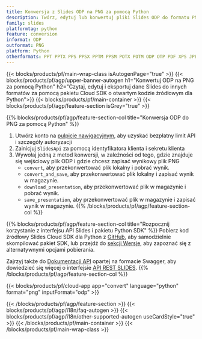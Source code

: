 ```yaml
---
title: Konwersja z Slides ODP na PNG za pomocą Python
description: Twórz, edytuj lub konwertuj pliki Slides ODP do formatu PNG za pomocą interfejsu API REST i pakietu SDK Python o otwartym kodzie źródłowym
family: slides
platformtag: python
feature: conversion
informat: ODP
outformat: PNG
platform: Python
otherformats: PPT PPTX PPS PPSX PPTM PPSM POTX POTM ODP OTP PDF XPS JPEG BMP TIFF SVG HTML SWF HTML5 GIF XAML XML MD MPEG4
---
```


{{< blocks/products/pf/main-wrap-class isAutogenPage="true" >}}
{{< blocks/products/pf/agp/upper-banner-autogen h1="Konwertuj ODP na PNG za pomocą Python" h2="Czytaj, edytuj i eksportuj dane Slides do innych formatów za pomocą pakietu Cloud SDK o otwartym kodzie źródłowym dla Python">}}
{{< blocks/products/pf/main-container >}}
{{< blocks/products/pf/agp/feature-section isGrey="true" >}}

{{% blocks/products/pf/agp/feature-section-col title="Konwersja ODP do PNG za pomocą Python" %}}
1. Utwórz konto na <a href="https://dashboard.aspose.cloud/">pulpicie nawigacyjnym</a>, aby uzyskać bezpłatny limit API i szczegóły autoryzacji
1. Zainicjuj ```SlidesApi``` za pomocą identyfikatora klienta i sekretu klienta
1. Wywołaj jedną z metod konwersji, w zależności od tego, gdzie znajduje się wejściowy plik ODP i gdzie chcesz zapisać wynikowy plik PNG
    - ```convert```, aby przekonwertować plik lokalny i pobrać wynik.
    - ```convert_and_save```, aby przekonwertować plik lokalny i zapisać wynik w magazynie.
    - ```download_presentation```, aby przekonwertować plik w magazynie i pobrać wynik.
    - ```save_presentation```, aby przekonwertować plik w magazynie i zapisać wynik w magazynie.
{{% /blocks/products/pf/agp/feature-section-col %}}

{{% blocks/products/pf/agp/feature-section-col title="Rozpocznij korzystanie z interfejsu API Slides i pakietu Python SDK" %}}
Pobierz kod źródłowy Slides Cloud SDK dla Python z [GitHub](https://github.com/aspose-slides-cloud/aspose-slides-cloud-python), aby samodzielnie skompilować pakiet SDK, lub przejdź do [sekcji Wersje](https://releases.aspose.cloud/), aby zapoznać się z alternatywnymi opcjami pobierania.

Zajrzyj także do [Dokumentacji API](https://apireference.aspose.cloud/slides/) opartej na formacie Swagger, aby dowiedzieć się więcej o interfejsie [API REST SLIDES](https://products.aspose.cloud/slides/curl/).
{{% /blocks/products/pf/agp/feature-section-col %}}

{{< blocks/products/pf/cloud-app app="convert" language="python" format="png" inputFormat="odp" >}}

{{< /blocks/products/pf/agp/feature-section >}}
{{< blocks/products/pf/agp/i18n/faq-autogen >}}
{{< blocks/products/pf/agp/i18n/other-supported-autogen useCardStyle="true" >}}
{{< /blocks/products/pf/main-container >}}
{{< /blocks/products/pf/main-wrap-class >}}